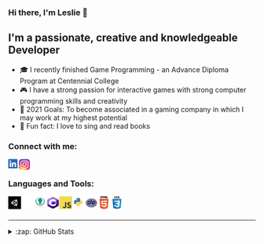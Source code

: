 ### Hi there, I'm Leslie 👋

## I'm a passionate, creative and knowledgeable Developer

- 🎓 I recently finished Game Programming - an Advance Diploma Program at Centennial College
- 🎮 I have a strong passion for interactive games with strong computer programming skills and creativity
- 🥅 2021 Goals: To become associated in a gaming company in which I may work at my highest potential
- 🎤 Fun fact: I love to sing and read books

### Connect with me:

[<img align="left" alt="Leslie | LinkedIn" width="22px" src="https://raw.githubusercontent.com/LesLie-14/LesLie-14/main/icons/linkedin.png?token=AKI2LU3CHDWIUUAY4MX2QHS74FEJU" />][linkedin]
[<img align="left" alt="Leslie | Instagram" width="22px" src="https://raw.githubusercontent.com/LesLie-14/LesLie-14/main/icons/instagram.png?token=AKI2LUYHMBHHNFSKSLF6D4C74FEK4" />][instagram]

<br />

### Languages and Tools:

[<img align="left" alt="Unity" width="26px" height="26px" src="https://raw.githubusercontent.com/LesLie-14/LesLie-14/main/icons/unity.png?token=AKI2LU2L6N7CMEP34Y66JIK74FEOE" />][website]
[<img align="left" alt="GitHub" width="26px" height="26px" src="https://raw.githubusercontent.com/LesLie-14/LesLie-14/main/icons/github.png?token=AKI2LU45M4GNCCYSOFNON3S74FE5M" />][website]
[<img align="left" alt="GitKraken" width="26px" height="26px" src="https://raw.githubusercontent.com/LesLie-14/LesLie-14/main/icons/gitkraken.png?token=AKI2LU6NNUXCX5C5KBQ5ZP274FE6M" />][website]
[<img align="left" alt="C#" width="26px" height="26px" src="https://raw.githubusercontent.com/LesLie-14/LesLie-14/main/icons/c%23.png?token=AKI2LU7YSL7EZH7QIXG4KOC74FEOE" />][website]
[<img align="left" alt="JavaScript" width="26px" height="26px" src="https://raw.githubusercontent.com/LesLie-14/LesLie-14/main/icons/javascript.png?token=AKI2LU2ZQTZB2QGG635V4RC74FFCQ" />][website]
[<img align="left" alt="Python" width="26px" height="26px" src="https://raw.githubusercontent.com/LesLie-14/LesLie-14/main/icons/python.png?token=AKI2LU5QHZQIIISZ7RBFU6K74FHZG" />][website]
[<img align="left" alt="PHP" width="26px" height="26px" src="https://raw.githubusercontent.com/LesLie-14/LesLie-14/main/icons/php.png?token=AKI2LU3GMU44YWEQFWDUKPS74FIRA" />][website]
[<img align="left" alt="HTML" width="26px" height="26px" src="https://raw.githubusercontent.com/LesLie-14/LesLie-14/main/icons/html5.png?token=AKI2LU3STV6LYOPPYZK64UK74FFSG" />][website]
[<img align="left" alt="CSS" width="26px" height="26px" src="https://raw.githubusercontent.com/LesLie-14/LesLie-14/main/icons/css3.png?token=AKI2LUYC4G2XSA3JYUHTOHC74FFRW" />][website]

<br />
<br />

---

<details>
  <summary>:zap: GitHub Stats</summary>

  <img align="left" alt="Leslie's GitHub Stats" src="https://github-readme-stats.codestackr.vercel.app/api?username=Leslie-14&show_icons=true&hide_border=true" />

</details>

[instagram]: https://instagram.com/lesliedizon14
[linkedin]: https://www.linkedin.com/in/lesliedizon
[website]: https://github.com/LesLie-14